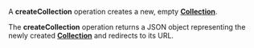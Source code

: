 <a name="createCollection"></a>A **createCollection** operation creates a new, empty <a href="#collections">**Collection**</a>.

The **createCollection** operation returns a JSON object representing the newly created <a href="#collections">**Collection**</a> and redirects to its URL.
